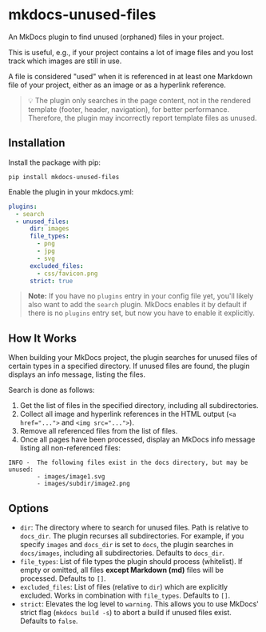 # mkdocs-unused-files

An MkDocs plugin to find unused (orphaned) files in your project.

This is useful, e.g., if your project contains a lot of image files and you lost track which images are still in use.

A file is considered "used" when it is referenced in at least one Markdown file of your project, either as an image or as a hyperlink reference.

> :bulb: The plugin only searches in the page content, not in the rendered template (footer, header, navigation), for better performance. Therefore, the plugin may incorrectly report template files as unused.

## Installation

Install the package with pip:

```
pip install mkdocs-unused-files
```

Enable the plugin in your mkdocs.yml:

```yaml
plugins:
  - search
  - unused_files:
      dir: images
      file_types:
        - png
        - jpg
        - svg
      excluded_files:
        - css/favicon.png
      strict: true
```

> **Note:** If you have no `plugins` entry in your config file yet, you'll likely also want to add the `search` plugin. MkDocs enables it by default if there is no `plugins` entry set, but now you have to enable it explicitly.

## How It Works

When building your MkDocs project, the plugin searches for unused files of certain types in a specified directory. If unused files are found, the plugin displays an info message, listing the files.

Search is done as follows:

1. Get the list of files in the specified directory, including all subdirectories.
2. Collect all image and hyperlink references in the HTML output (`<a href="...">` and `<img src="...">`).
3. Remove all referenced files from the list of files.
4. Once all pages have been processed, display an MkDocs info message listing all non-referenced files:

```
INFO -  The following files exist in the docs directory, but may be unused:
        - images/image1.svg
        - images/subdir/image2.png
```

## Options

* `dir`: The directory where to search for unused files. Path is relative to `docs_dir`. The plugin recurses all subdirectories. For example, if you specify `images` and `docs_dir` is set to `docs`, the plugin searches in `docs/images`, including all subdirectories. Defaults to `docs_dir`.
* `file_types`: List of file types the plugin should process (whitelist). If empty or omitted, all files **except Markdown (md)** files will be processed. Defaults to `[]`.
* `excluded_files`: List of files (relative to `dir`) which are explicitly excluded. Works in combination with `file_types`. Defaults to `[]`.
* `strict`: Elevates the log level to `warning`. This allows you to use MkDocs' strict flag (`mkdocs build -s`) to abort a build if unused files exist. Defaults to `false`.
